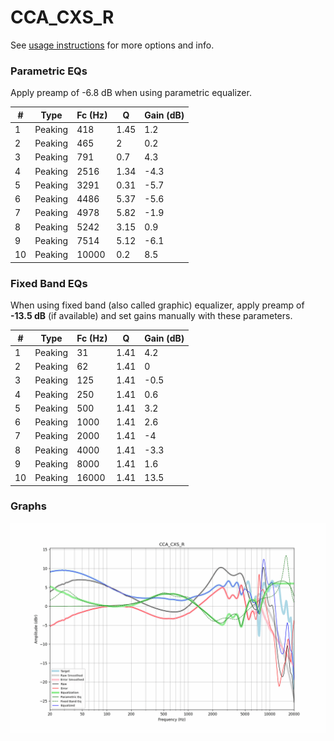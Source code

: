# CCA_CXS_R
See [usage instructions](https://github.com/jaakkopasanen/AutoEq#usage) for more options and info.

### Parametric EQs
Apply preamp of -6.8 dB when using parametric equalizer.

|   # | Type    |   Fc (Hz) |    Q |   Gain (dB) |
|-----|---------|-----------|------|-------------|
|   1 | Peaking |       418 | 1.45 |         1.2 |
|   2 | Peaking |       465 | 2    |         0.2 |
|   3 | Peaking |       791 | 0.7  |         4.3 |
|   4 | Peaking |      2516 | 1.34 |        -4.3 |
|   5 | Peaking |      3291 | 0.31 |        -5.7 |
|   6 | Peaking |      4486 | 5.37 |        -5.6 |
|   7 | Peaking |      4978 | 5.82 |        -1.9 |
|   8 | Peaking |      5242 | 3.15 |         0.9 |
|   9 | Peaking |      7514 | 5.12 |        -6.1 |
|  10 | Peaking |     10000 | 0.2  |         8.5 |

### Fixed Band EQs
When using fixed band (also called graphic) equalizer, apply preamp of **-13.5 dB** (if available) and set gains manually with these parameters.

|   # | Type    |   Fc (Hz) |    Q |   Gain (dB) |
|-----|---------|-----------|------|-------------|
|   1 | Peaking |        31 | 1.41 |         4.2 |
|   2 | Peaking |        62 | 1.41 |         0   |
|   3 | Peaking |       125 | 1.41 |        -0.5 |
|   4 | Peaking |       250 | 1.41 |         0.6 |
|   5 | Peaking |       500 | 1.41 |         3.2 |
|   6 | Peaking |      1000 | 1.41 |         2.6 |
|   7 | Peaking |      2000 | 1.41 |        -4   |
|   8 | Peaking |      4000 | 1.41 |        -3.3 |
|   9 | Peaking |      8000 | 1.41 |         1.6 |
|  10 | Peaking |     16000 | 1.41 |        13.5 |

### Graphs
![](./CCA_CXS_R.png)
